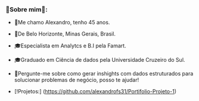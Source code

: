 ### 👦Sobre mim🌱:

* 👋Me chamo Alexandro, tenho 45 anos.
* 📌De Belo Horizonte, Minas Gerais, Brasil.
* 🎓Especialista em Analytcs e B.I pela Famart.
* 🎓Graduado em Ciência de dados pela Universidade Cruzeiro do Sul.
* 💬Pergunte-me sobre como  gerar inshights com dados estruturados para solucionar problemas de negócio, posso te ajudar!

* [!Projetos:] (https://github.com/alexandrofs31/Portifolio-Projeto-1)
